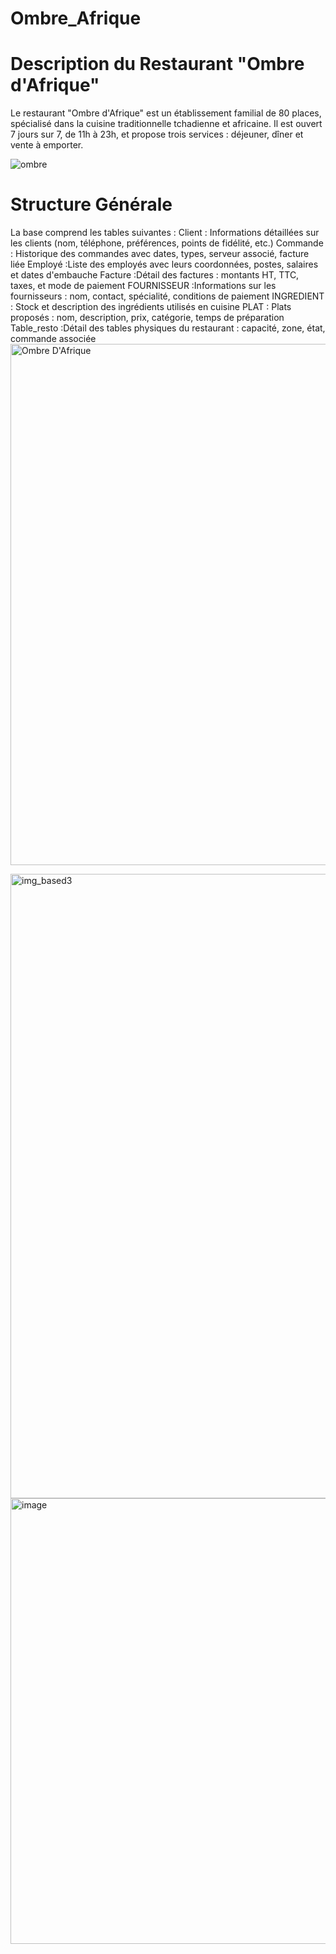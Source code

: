 # Ombre_Afrique
# Description du Restaurant "Ombre d'Afrique"
Le restaurant "Ombre d'Afrique" est un établissement familial de 80 places, spécialisé dans la
cuisine traditionnelle tchadienne et africaine. Il est ouvert 7 jours sur 7, de 11h à 23h, et
propose trois services : déjeuner, dîner et vente à emporter.

![ombre](https://github.com/user-attachments/assets/544f850c-7925-4c33-9948-5e73fec131a5)
# Structure Générale
La base comprend les tables suivantes :
 Client : Informations détaillées sur les clients (nom, téléphone, préférences, points de fidélité, etc.) 
 Commande : Historique des commandes avec dates, types, serveur associé, facture liée 
Employé :Liste des employés avec leurs coordonnées, postes, salaires et dates d'embauche 
Facture :Détail des factures : montants HT, TTC, taxes, et mode de paiement 
 FOURNISSEUR :Informations sur les fournisseurs : nom, contact, spécialité, conditions de paiement 
 INGREDIENT : Stock et description des ingrédients utilisés en cuisine 
 PLAT : Plats proposés : nom, description, prix, catégorie, temps de préparation 
Table_resto :Détail des tables physiques du restaurant : capacité, zone, état, commande associée
<img width="1502" height="834" alt="Ombre D'Afrique" src="https://github.com/user-attachments/assets/81d51659-d2f3-4677-a1e4-7aea940c6a54" />

<img width="1839" height="999" alt="img_based3" src="https://github.com/user-attachments/assets/65f95ddf-76c8-4cf3-89c1-fb7c4bd8ddcd" />
<img width="1311" height="713" alt="image" src="https://github.com/user-attachments/assets/720d09f4-511e-4d97-87f5-991acf4fcb27" />

